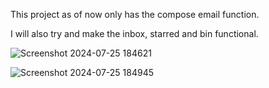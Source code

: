 This project as of now only has the compose email function. 


I will also try and make the inbox, starred and bin functional.

![Screenshot 2024-07-25 184621](https://github.com/user-attachments/assets/d374a29a-dd71-4f79-80f6-71224fca5a71)


![Screenshot 2024-07-25 184945](https://github.com/user-attachments/assets/621b0bef-a8fb-4f83-82b3-0e59ce5e2e85)
